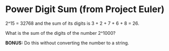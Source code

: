 # Power Digit Sum (from Project Euler)

2^15 = 32768 and the sum of its digits is 3 + 2 + 7 + 6 + 8 = 26.

What is the sum of the digits of the number 2^1000?

**BONUS:** Do this without converting the number to a string.
